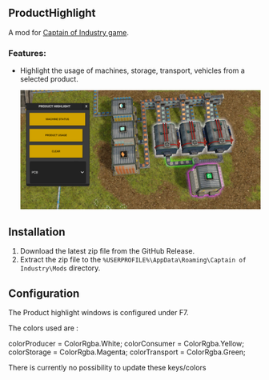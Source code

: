## ProductHighlight

A mod for [Captain of Industry game](https://www.captain-of-industry.com/).

### Features:

	
- Highlight the usage of machines, storage, transport, vehicles from a selected product.
	
	<img src="./images/usage.png" width="auto">


## Installation

1. Download the latest zip file from the GitHub Release.
2. Extract the zip file to the `%USERPROFILE%\AppData\Roaming\Captain of Industry\Mods` directory.

## Configuration

The Product highlight windows is configured under F7.

The colors used are : 


colorProducer = ColorRgba.White;
colorConsumer = ColorRgba.Yellow;
colorStorage = ColorRgba.Magenta;
colorTransport = ColorRgba.Green;

There is currently no possibility to update these keys/colors


